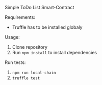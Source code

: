 Simple ToDo List Smart-Contract

Requirements:
* Truffle has to be installed globaly

Usage:
1. Clone repository
1. Run `npm install` to install dependencies

Run tests:
1. `npm run local-chain`
1. `truffle test`
